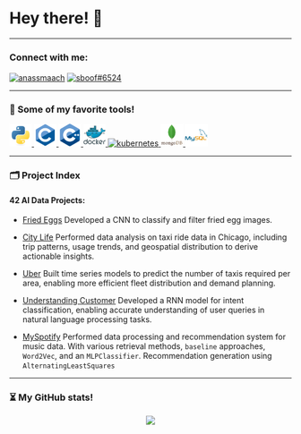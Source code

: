 # Hey there! 👋

---

<h3 align="left">Connect with me:</h3>
<p align="left">
<a href="https://linkedin.com/in/anassmaach" target="blank"><img align="center" src="https://raw.githubusercontent.com/rahuldkjain/github-profile-readme-generator/master/src/images/icons/Social/linked-in-alt.svg" alt="anassmaach" height="30" width="40" /></a>
<a href="https://discord.gg/sboof#6524" target="blank"><img align="center" src="https://raw.githubusercontent.com/rahuldkjain/github-profile-readme-generator/master/src/images/icons/Social/discord.svg" alt="sboof#6524" height="30" width="40" /></a>
</p>

---

### 🔧 Some of my favorite tools!
<p align="left"> <a href="https://www.gnu.org/software/bash/" target="_blank" rel="noreferrer"> <img src="https://raw.githubusercontent.com/devicons/devicon/master/icons/python/python-original.svg" alt="python" width="40" height="40"/>  <a href="https://www.cprogramming.com/" target="_blank" rel="noreferrer"> <img src="https://raw.githubusercontent.com/devicons/devicon/master/icons/c/c-original.svg" alt="c" width="40" height="40"/> </a> <a href="https://www.w3schools.com/cpp/" target="_blank" rel="noreferrer"> <img src="https://raw.githubusercontent.com/devicons/devicon/master/icons/cplusplus/cplusplus-original.svg" alt="cplusplus" width="40" height="40"/> </a> <a href="https://www.docker.com/" target="_blank" rel="noreferrer"> <img src="https://raw.githubusercontent.com/devicons/devicon/master/icons/docker/docker-original-wordmark.svg" alt="docker" width="40" height="40"/> </a> <a href="https://kubernetes.io" target="_blank" rel="noreferrer"> <img src="https://www.vectorlogo.zone/logos/kubernetes/kubernetes-icon.svg" alt="kubernetes" width="40" height="40"/> </a> <a href="https://www.mongodb.com/" target="_blank" rel="noreferrer"> <img src="https://raw.githubusercontent.com/devicons/devicon/master/icons/mongodb/mongodb-original-wordmark.svg" alt="mongodb" width="40" height="40"/> </a> <a href="https://www.mysql.com/" target="_blank" rel="noreferrer"> <img src="https://raw.githubusercontent.com/devicons/devicon/master/icons/mysql/mysql-original-wordmark.svg" alt="mysql" width="40" height="40"/> </a> </p>

---

### 🗂 Project Index

#### 42 AI Data Projects:
- [Fried Eggs](https://github.com/sboof911/Fried-Eggs)
  Developed a CNN to classify and filter fried egg images.

- [City Life](https://github.com/sboof911/City-life)
  Performed data analysis on taxi ride data in Chicago, including trip patterns, usage trends, and geospatial distribution to derive actionable insights.

- [Uber](https://github.com/sboof911/Uber)
  Built time series models to predict the number of taxis required per area, enabling more efficient fleet distribution and demand planning.

- [Understanding Customer](https://github.com/sboof911/Understanding-customer)
  Developed a RNN model for intent classification, enabling accurate understanding of user queries in natural language processing tasks.

- [MySpotify](https://github.com/sboof911/MySpotify)
  Performed data processing and recommendation system for music data. With various retrieval methods, `baseline` approaches, `Word2Vec`, and an `MLPClassifier`. Recommendation generation using `AlternatingLeastSquares`


---

### ⏳ My GitHub stats!
<p align="center">
  <picture><img height="144" src="https://github-readme-stats.vercel.app/api?username=sboof911&show_icons=true&theme=apprentice&hide=contribs,prs"/></picture>
</p>


<!--
###
Thanks for passing by! <picture><img height="23" align="right" src="https://komarev.com/ghpvc/?username=sboof911&color=blue"/></picture>
-->

